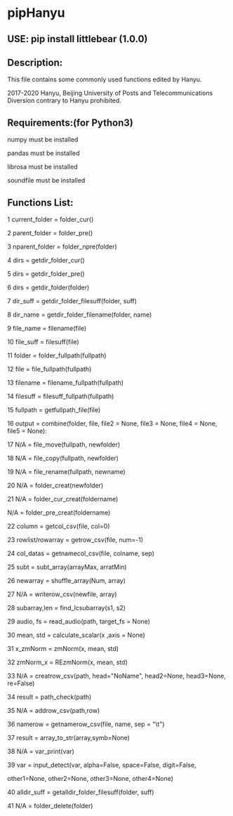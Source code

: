 # pipHanyu

## USE: pip install littlebear (1.0.0)

## Description:
   This file contains some commonly used functions edited by Hanyu.

 2017-2020 Hanyu, Beijing University of Posts and Telecommunications
 Diversion contrary to Hanyu prohibited.

## Requirements:(for Python3)
   numpy must be installed

   pandas must be installed

   librosa must be installed

   soundfile must be installed

## Functions List:
  1   current_folder = folder_cur()

  2   parent_folder  = folder_pre()

  3   nparent_folder = folder_npre(folder)

  4   dirs           = getdir_folder_cur()

  5   dirs           = getdir_folder_pre()

  6   dirs           = getdir_folder(folder)

  7   dir_suff       = getdir_folder_filesuff(folder, suff)

  8   dir_name       = getdir_folder_filename(folder, name)

  9   file_name      = filename(file)

  10  file_suff      = filesuff(file)

  11  folder         = folder_fullpath(fullpath)

  12  file           = file_fullpath(fullpath)

  13  filename       = filename_fullpath(fullpath)

  14  filesuff       = filesuff_fullpath(fullpath)

  15  fullpath       = getfullpath_file(file)

  16  output         = combine(folder, file, file2 = None, file3 = None, file4 = None, file5 = None):

  17  N/A            = file_move(fullpath, newfolder)

  18  N/A            = file_copy(fullpath, newfolder)

  19  N/A            = file_rename(fullpath, newname)

  20  N/A            = folder_creat(newfolder)

  21  N/A            = folder_cur_creat(foldername)

 N/A            = folder_pre_creat(foldername)

  22  column         = getcol_csv(file, col=0)

  23  rowlist/rowarray = getrow_csv(file, num=-1)

  24  col_datas      = getnamecol_csv(file, colname, sep)

  25  subt           = subt_array(arrayMax, arratMin)

  26  newarray       = shuffle_array(Num, array)

  27  N/A            = writerow_csv(newfile, array)

  28  subarray,len   = find_lcsubarray(s1, s2)

  29  audio, fs      = read_audio(path, target_fs = None)

  30  mean, std      = calculate_scalar(x ,axis = None)

  31  x_zmNorm       = zmNorm(x, mean, std)

  32  zmNorm_x       = REzmNorm(x, mean, std)

  33  N/A            = creatrow_csv(path, head="NoName", head2=None, head3=None, re=False)

  34  result         = path_check(path)

  35  N/A            = addrow_csv(path,row)

  36  namerow        = getnamerow_csv(file, name, sep = "\t")

  37  result         = array_to_str(array,symb=None)

  38  N/A            = var_print(var)

  39  var            = input_detect(var, alpha=False, space=False, digit=False, 

 other1=None, other2=None, other3=None, other4=None)

  40  alldir_suff    = getalldir_folder_filesuff(folder, suff)

  41  N/A            = folder_delete(folder)

